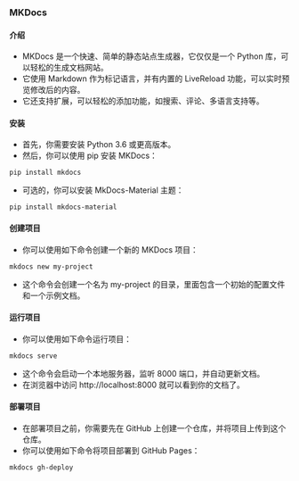 ### MKDocs
#### 介绍
- MKDocs 是一个快速、简单的静态站点生成器，它仅仅是一个 Python 库，可以轻松的生成文档网站。
- 它使用 Markdown 作为标记语言，并有内置的 LiveReload 功能，可以实时预览修改后的内容。
- 它还支持扩展，可以轻松的添加功能，如搜索、评论、多语言支持等。
#### 安装
- 首先，你需要安装 Python 3.6 或更高版本。
- 然后，你可以使用 pip 安装 MKDocs：
```
pip install mkdocs
```
- 可选的，你可以安装 MkDocs-Material 主题：
```
pip install mkdocs-material
```
#### 创建项目
- 你可以使用如下命令创建一个新的 MKDocs 项目：
```
mkdocs new my-project
```
- 这个命令会创建一个名为 my-project 的目录，里面包含一个初始的配置文件和一个示例文档。
#### 运行项目
- 你可以使用如下命令运行项目：
```
mkdocs serve
```
- 这个命令会启动一个本地服务器，监听 8000 端口，并自动更新文档。
- 在浏览器中访问 http://localhost:8000 就可以看到你的文档了。
#### 部署项目
- 在部署项目之前，你需要先在 GitHub 上创建一个仓库，并将项目上传到这个仓库。
- 你可以使用如下命令将项目部署到 GitHub Pages：
```
mkdocs gh-deploy
```